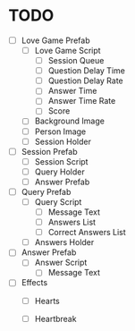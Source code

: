 





# TODO
- [ ] Love Game Prefab
	- [ ] Love Game Script
		- [ ] Session Queue
		- [ ] Question Delay Time
		- [ ] Question Delay Rate
		- [ ] Answer Time
		- [ ] Answer Time Rate
		- [ ] Score
	- [ ] Background Image
	- [ ] Person Image
	- [ ] Session Holder
- [ ] Session Prefab
	- [ ] Session Script
	- [ ] Query Holder
	- [ ] Answer Prefab
- [ ] Query Prefab
	- [ ] Query Script
		- [ ] Message Text
		- [ ] Answers List
		- [ ] Correct Answers List
	- [ ] Answers Holder
- [ ] Answer Prefab
	- [ ] Answer Script
		- [ ] Message Text
- [ ] Effects
	- [ ] Hearts
	- [ ] Heartbreak








